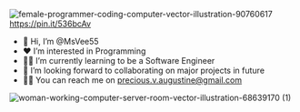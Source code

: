 ![female-programmer-coding-computer-vector-illustration-90760617](https://github.com/MsVee55/MsVee55/assets/111275014/d230d55f-2c59-41e5-b253-21c96ac505df)
https://pin.it/536bcAv
- 👋 Hi, I’m @MsVee55
- ❤️ I’m interested in Programming
- 👩‍💻 I’m currently learning to be a Software Engineer
- 💞️ I’m looking forward to collaborating on major projects in future
- 💌📨 You can reach me on precious.v.augustine@gmail.com

<!---
MsVee55/MsVee55 is a ✨ special ✨ repository because its `README.md` (this file) appears on your GitHub profile.
You can click the Preview link to take a look at your changes.
--->
![woman-working-computer-server-room-vector-illustration-68639170 (1)](https://github.com/MsVee55/MsVee55/assets/111275014/ec2f0efe-b4e9-432f-bf75-945a90023b19)

